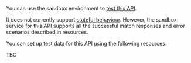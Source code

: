 You can use the sandbox environment to [test this API](https://developer.service.hmrc.gov.uk/api-documentation/docs/testing).

It does not currently support [stateful behaviour](https://developer.service.hmrc.gov.uk/api-documentation/docs/testing/stateful-behaviour).
However, the sandbox service for this API supports all the successful match responses and error scenarios described in resources.

You can set up test data for this API using the following resources:

TBC